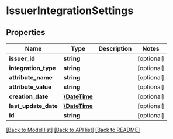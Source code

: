 # IssuerIntegrationSettings

## Properties
Name | Type | Description | Notes
------------ | ------------- | ------------- | -------------
**issuer_id** | **string** |  | [optional] 
**integration_type** | **string** |  | [optional] 
**attribute_name** | **string** |  | [optional] 
**attribute_value** | **string** |  | [optional] 
**creation_date** | [**\DateTime**](\DateTime.md) |  | [optional] 
**last_update_date** | [**\DateTime**](\DateTime.md) |  | [optional] 
**id** | **string** |  | [optional] 

[[Back to Model list]](../README.md#documentation-for-models) [[Back to API list]](../README.md#documentation-for-api-endpoints) [[Back to README]](../README.md)


